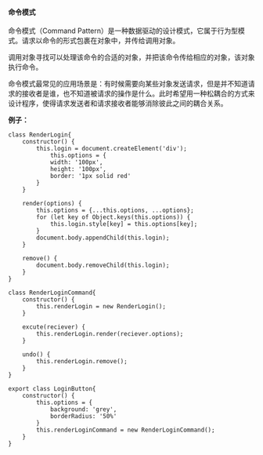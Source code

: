   
  

#### 命令模式
  
命令模式（Command Pattern）是一种数据驱动的设计模式，它属于行为型模式。请求以命令的形式包裹在对象中，并传给调用对象。

调用对象寻找可以处理该命令的合适的对象，并把该命令传给相应的对象，该对象执行命令。

命令模式最常见的应用场景是：有时候需要向某些对象发送请求，但是并不知道请求的接收者是谁，也不知道被请求的操作是什么。此时希望用一种松耦合的方式来设计程序，使得请求发送者和请求接收者能够消除彼此之间的耦合关系。
    
   **例子：**
    

	class RenderLogin{
		constructor() {
			this.login = document.createElement('div');
				this.options = {
				width: '100px',
				height: '100px',
				border: '1px solid red'
			}
		}

		render(options) {
			this.options = {...this.options, ...options};
			for (let key of Object.keys(this.options)) {
				this.login.style[key] = this.options[key];
			}
			document.body.appendChild(this.login);
		}
		  
		remove() {
			document.body.removeChild(this.login);
		}
	}  

	class RenderLoginCommand{
		constructor() {
			this.renderLogin = new RenderLogin();
		}		  

		excute(reciever) {
			this.renderLogin.render(reciever.options);
		}
	  
		undo() {
			this.renderLogin.remove();
		}
	}
	  
	export class LoginButton{
		constructor() {
			this.options = {
				background: 'grey',
				borderRadius: '50%'
			}
			this.renderLoginCommand = new RenderLoginCommand();
		}
	}
<!--stackedit_data:
eyJoaXN0b3J5IjpbLTIwMjIwOTcyMDIsLTEwODgwODM5NzldfQ
==
-->